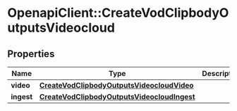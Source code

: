 # OpenapiClient::CreateVodClipbodyOutputsVideocloud

## Properties
Name | Type | Description | Notes
------------ | ------------- | ------------- | -------------
**video** | [**CreateVodClipbodyOutputsVideocloudVideo**](CreateVodClipbodyOutputsVideocloudVideo.md) |  | 
**ingest** | [**CreateVodClipbodyOutputsVideocloudIngest**](CreateVodClipbodyOutputsVideocloudIngest.md) |  | 


